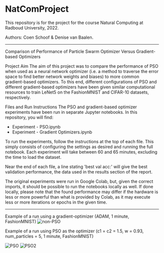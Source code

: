 # NatComProject
This repository is for the project for the course Natural Computing at Radboud University, 2022.

Authors: Coen Schoof & Denise van Baalen.

---

Comparison of Performance of Particle Swarm Optimizer
Versus Gradient-based Optimizers

Project Aim
The aim of this project was to compare the performance of PSO when used as a neural network optimizer (i.e. a method to traverse the error space to find better network weights and biases) to more common gradient-based optimizers.
To this end, different configurations of PSO and different gradient-based optimizers have been given similar computational resources to train LeNet5 on the FashionMNIST and CIFAR-10 datasets, respectively.

Files and Run Instructions
The PSO and gradient-based optimizer experiments have been run in separate Jupyter notebooks. In this repository, you will find:
- Experiment - PSO.ipynb
- Experiment - Gradient Optimizers.ipynb

To run the experiments, follow the instructions at the top of each file. This simply consists of configuring the settings as desired and running the full notebook. Each experiment will take between 60 and 65 minutes, excluding the time to load the dataset.

Near the end of each file, a line stating 'best val acc:' will give the best validation performance, the data used in the results section of the report.

The original experiments were run in Google Colab, but, given the correct imports, it should be possible to run the notebooks locally as well. If done locally, please note that the found performance may differ if the hardware is less or more powerful than what is provided by Colab, as it may execute less or more iterations or epochs in the given time.

--------------------------------------------------------------------------------------------------------------------------------------------------------

Example of a run using a gradient-optimizer (ADAM, 1 minute, FashionMNIST)
![non-PSO](https://user-images.githubusercontent.com/23215039/174317362-3cff73c5-6d1c-4599-be8e-cc1aacf212ea.png)

Example of a run using PSO as the optimizer (c1 = c2 = 1.5, w = 0.93, num_particles = 5, 1 minute, FashionMNIST)

![PSO](https://user-images.githubusercontent.com/23215039/174318617-73067461-8a97-478b-8066-1bafb6f969a8.png)
![PSO2](https://user-images.githubusercontent.com/23215039/174318673-98c83321-d405-47a7-8d99-cf6feb8add76.png)
